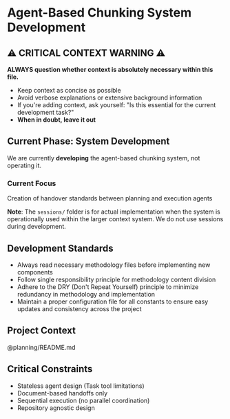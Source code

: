 # Agent-Based Chunking System Development

## ⚠️ CRITICAL CONTEXT WARNING ⚠️
**ALWAYS question whether context is absolutely necessary within this file.**
- Keep context as concise as possible
- Avoid verbose explanations or extensive background information
- If you're adding context, ask yourself: "Is this essential for the current development task?"
- **When in doubt, leave it out**

## Current Phase: System Development
We are currently **developing** the agent-based chunking system, not operating it. 
### Current Focus
Creation of handover standards between planning and execution agents

**Note**: The `sessions/` folder is for actual implementation when the system is operationally used within the larger context system. We do not use sessions during development.

## Development Standards
- Always read necessary methodology files before implementing new components
- Follow single responsibility principle for methodology content division
- Adhere to the DRY (Don't Repeat Yourself) principle to minimize redundancy in methodology and implementation
- Maintain a proper configuration file for all constants to ensure easy updates and consistency across the project

## Project Context
@planning/README.md

## Critical Constraints
- Stateless agent design (Task tool limitations)
- Document-based handoffs only
- Sequential execution (no parallel coordination)
- Repository agnostic design